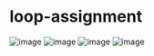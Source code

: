 # loop-assignment
![image](https://user-images.githubusercontent.com/105298916/174438236-49210176-aa59-465d-a44d-420d95992002.png)
![image](https://user-images.githubusercontent.com/105298916/174451774-55b55b68-2d51-47f9-ad95-95c42d1b9029.png)
![image](https://user-images.githubusercontent.com/105298916/174451784-9c4888d7-0833-4da0-bcf8-4ae433323a37.png)
![image](https://user-images.githubusercontent.com/105298916/174451796-adacc7e5-0cf9-4194-8ea8-bcec760baedb.png)
